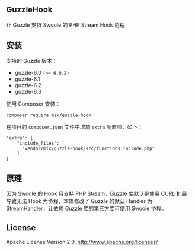 ## GuzzleHook

让 Guzzle 支持 Swoole 的 PHP Stream Hook 协程

## 安装

支持的 Guzzle 版本：

- guzzle-6.0 `(>= 6.0.2)`
- guzzle-6.1
- guzzle-6.2
- guzzle-6.3

使用 Composer 安装：

```
composer require mix/guzzle-hook
```

在项目的 `composer.json` 文件中增加 `extra` 配置项，如下：

```
"extra": {
    "include_files": [
      "vendor/mix/guzzle-hook/src/functions_include.php"
    ]
}
```

## 原理

因为 Swoole 的 Hook 只支持 PHP Stream，Guzzle 库默认是使用 CURL 扩展，导致无法 Hook 为协程，本库修改了 Guzzle 的默认 Handler 为 StreamHandler，让依赖 Guzzle 库的第三方库可使用 Swoole 协程。

## License

Apache License Version 2.0, http://www.apache.org/licenses/
